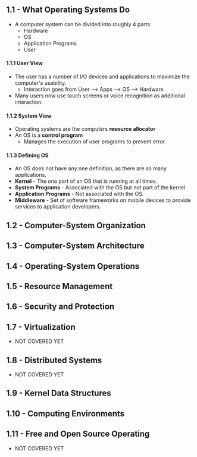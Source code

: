 ## 1.1 - What Operating Systems Do
- A computer system can be divided into roughly 4 parts:
	- Hardware
	- OS
	- Application Programs
	- User
#### 1.1.1 User View
- The user has a number of I/O devices and applications to maximize the computer's usability.
	- Interaction goes from User --> Apps --> OS --> Hardware
- Many users now use touch screens or voice recognition as additional interaction.
#### 1.1.2 System View
- Operating systems are the computers **resource allocator**
- An OS is a **control program**
	- Manages the execution of user programs to prevent error.
#### 1.1.3 Defining OS
- An OS does not have any one definition, as there are so many applications.
- **Kernel** - The one part of an OS that is running at all times.
- **System Programs** - Associated with the OS but not part of the kernel.
- **Application Programs** - Not associated with the OS.
- **Middleware** - Set of software frameworks on mobile devices to provide services to application developers.









## 1.2 - Computer-System Organization













## 1.3 - Computer-System Architecture














## 1.4 - Operating-System Operations





## 1.5 - Resource Management





## 1.6 - Security and Protection




## 1.7 - Virtualization
- NOT COVERED YET




## 1.8 - Distributed Systems
- NOT COVERED YET




## 1.9 - Kernel Data Structures




## 1.10 - Computing Environments




## 1.11 - Free and Open Source Operating
- NOT COVERED YET
